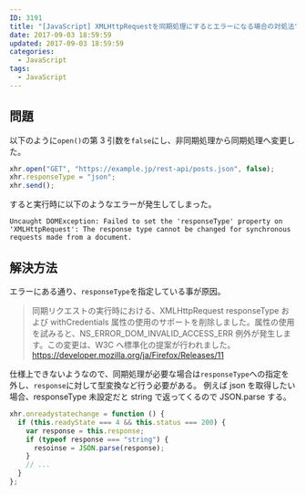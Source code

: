 ```yaml
---
ID: 3191
title: "[JavaScript] XMLHttpRequestを同期処理にするとエラーになる場合の対処法"
date: 2017-09-03 18:59:59
updated: 2017-09-03 18:59:59
categories:
  - JavaScript
tags: 
  - JavaScript
---
```


## 問題

以下のように`open()`の第 3 引数を`false`にし、非同期処理から同期処理へ変更した。

```javascript
xhr.open("GET", "https://example.jp/rest-api/posts.json", false);
xhr.responseType = "json";
xhr.send();
```

すると実行時に以下のようなエラーが発生してしまった。

```
Uncaught DOMException: Failed to set the 'responseType' property on 'XMLHttpRequest': The response type cannot be changed for synchronous requests made from a document.
```

## 解決方法

エラーにある通り、`responseType`を指定している事が原因。

> 同期リクエストの実行時における、XMLHttpRequest responseType および withCredentials 属性の使用のサポートを削除しました。属性の使用を試みると、NS_ERROR_DOM_INVALID_ACCESS_ERR 例外が発生します。この変更は、W3C へ標準化の提案が行われました。
> https://developer.mozilla.org/ja/Firefox/Releases/11

仕様上できないようなので、同期処理が必要な場合は`responseType`への指定を外し、`response`に対して型変換など行う必要がある。
例えば json を取得したい場合、responseType 未設定だと string で返ってくるので JSON.parse する。

```javascript
xhr.onreadystatechange = function () {
  if (this.readyState === 4 && this.status === 200) {
    var response = this.response;
    if (typeof response === "string") {
      resoinse = JSON.parse(response);
    }
    // ...
  }
};
```
